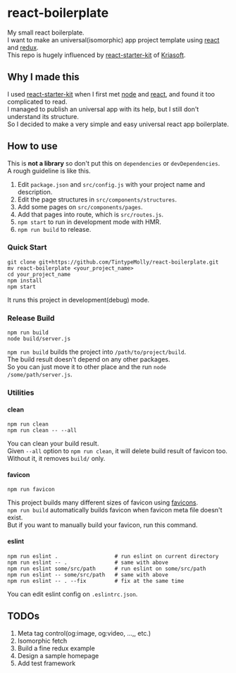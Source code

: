 # react-boilerplate

My small react boilerplate.  
I want to make an universal(isomorphic) app project template using [react](https://facebook.github.io/react/) and [redux](http://redux.js.org/).  
This repo is hugely influenced by [react-starter-kit](https://github.com/kriasoft/react-starter-kit) of [Kriasoft](https://github.com/kriasoft).

## Why I made this

I used [react-starter-kit](https://github.com/kriasoft/react-starter-kit) when I first met [node](https://nodejs.org/) and [react](https://facebook.github.io/react/), and found it too complicated to read.  
I managed to publish an universal app with its help, but I still don't understand its structure.  
So I decided to make a very simple and easy universal react app boilerplate.

## How to use

This is **not a library** so don't put this on `dependencies` or `devDependencies`.  
A rough guideline is like this.

1. Edit `package.json` and `src/config.js` with your project name and description.
2. Edit the page structures in `src/components/structures`.
3. Add some pages on `src/components/pages`.
4. Add that pages into route, which is `src/routes.js`.
5. `npm start` to run in development mode with HMR.
6. `npm run build` to release.

### Quick Start

```
git clone git+https://github.com/TintypeMolly/react-boilerplate.git
mv react-boilerplate <your_project_name>
cd your_project_name
npm install
npm start
```

It runs this project in development(debug) mode.

### Release Build

```
npm run build
node build/server.js
```

`npm run build` builds the project into `/path/to/project/build`.  
The build result doesn't depend on any other packages.  
So you can just move it to other place and the run `node /some/path/server.js`.

### Utilities

#### clean

```
npm run clean
npm run clean -- --all
```

You can clean your build result.  
Given `--all` option to `npm run clean`, it will delete build result of favicon too.  
Without it, it removes `build/` only.

#### favicon

```
npm run favicon
```

This project builds many different sizes of favicon using [favicons](https://github.com/haydenbleasel/favicons).  
`npm run build` automatically builds favicon when favicon meta file doesn't exist.  
But if you want to manually build your favicon, run this command.

#### eslint

```
npm run eslint .                  # run eslint on current directory
npm run eslint -- .               # same with above
npm run eslint some/src/path      # run eslint on some/src/path
npm run eslint -- some/src/path   # same with above
npm run eslint -- . --fix         # fix at the same time
```

You can edit eslint config on `.eslintrc.json`.

## TODOs

1. Meta tag control(og:image, og:video, ...,, etc.)
2. Isomorphic fetch
3. Build a fine redux example
4. Design a sample homepage
5. Add test framework
